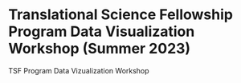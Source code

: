 # Translational Science Fellowship Program Data Visualization Workshop (Summer 2023)
TSF Program Data Vizualization Workshop
